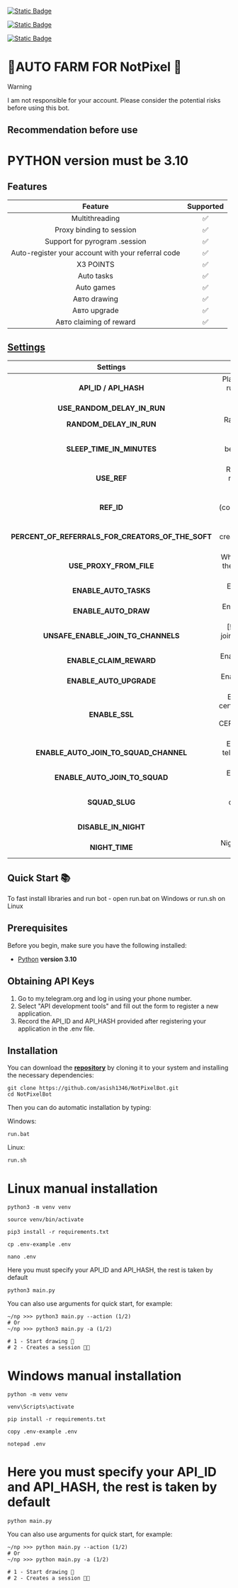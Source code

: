 [![Static Badge](https://img.shields.io/badge/Telegram-Channel-Link?style=for-the-badge&logo=Telegram&logoColor=white&logoSize=auto&color=blue)](https://t.me/Lootersera_th)

[![Static Badge](https://img.shields.io/badge/Telegram-Chat-yes?style=for-the-badge&logo=Telegram&logoColor=white&logoSize=auto&color=blue)](https://t.me/Lootersera_th)

[![Static Badge](https://img.shields.io/badge/Telegram-Bot%20Link-Link?style=for-the-badge&logo=Telegram&logoColor=white&logoSize=auto&color=blue)](https://t.me/np/app?startapp=f2087936510_s737078)

# 🎨AUTO FARM FOR NotPixel 🎨

> [!WARNING]
> I am not responsible for your account. Please consider the potential risks before using this bot.

## Recommendation before use

# PYTHON version must be 3.10

## Features  
|                      Feature                       | Supported |
|:--------------------------------------------------:|:---------:|
|                   Multithreading                   |     ✅     |
|              Proxy binding to session              |     ✅     |
|           Support for pyrogram .session            |     ✅     |
| Auto-register your account with your referral code |     ✅     |
|                     X3 POINTS                      |     ✅     |
|                     Auto tasks                     |     ✅     |
|                     Auto games                     |     ✅     |
|                    Авто drawing                    |     ✅     |
|                    Авто upgrade                    |     ✅     |
|              Авто claiming of reward               |     ✅     |


## [Settings](https://github.com/asish1346/NotPixel/blob/main/.env-example/)
|                     Settings                      |                                                         Description                                                          |
|:-------------------------------------------------:|:----------------------------------------------------------------------------------------------------------------------------:|
|               **API_ID / API_HASH**               |                           Platform data from which to run the Telegram session (default - android)                           |
|            **USE_RANDOM_DELAY_IN_RUN**            |                                                      Name saying itself                                                      |
|              **RANDOM_DELAY_IN_RUN**              |                                      Random seconds delay for ^^^ (default is [5, 30])                                       |
|             **SLEEP_TIME_IN_MINUTES**             |                                 Random minutes delay between cycles (default is [120, 180])                                  |
|                    **USE_REF**                    |                                 Register accounts with ur referral or not (default - False)                                  |
|                    **REF_ID**                     |                           Your referral argument (comes after app/startapp? in your referral link)                           |
| **PERCENT_OF_REFERRALS_FOR_CREATORS_OF_THE_SOFT** |                                 Give some referrals for creators of the soft (default - 15)                                  |
|              **USE_PROXY_FROM_FILE**              |                         Whether to use a proxy from the `bot/config/proxies.txt` file (True / False)                         |
|               **ENABLE_AUTO_TASKS**               |                                               Enable auto tasks (True / False)                                               |
|               **ENABLE_AUTO_DRAW**                |                                              Enable auto drawing (True / False)                                              |
|        **UNSAFE_ENABLE_JOIN_TG_CHANNELS**         |                                [!!UNSAFE!!] Enable auto joining to tg channels (True / False)                                |
|              **ENABLE_CLAIM_REWARD**              |                                         Enable auto claim of rewards (True / False)                                          |
|              **ENABLE_AUTO_UPGRADE**              |                                             Enable auto upgrading (True / False)                                             |
|                  **ENABLE_SSL**                   | Enable verification of ssl certificates (sometimes it can help with SSL: CERTIFICATE_VERIFY_FAILED error)  (default - False) |
|       **ENABLE_AUTO_JOIN_TO_SQUAD_CHANNEL**       |                                 Enable auto join to squad telegram channel (default - False)                                 |
|           **ENABLE_AUTO_JOIN_TO_SQUAD**           |                                          Enable auto join to squad (default - True)                                          |
|                  **SQUAD_SLUG**                   |                               Squad slug [telegram channel slug] (default - Lootersera_th)                                |
|               **DISABLE_IN_NIGHT**                |                                          Disable script in night (default - False)                                           |
|                  **NIGHT_TIME**                   |                                          Night time [from, to] (default - [23, 6])                                           |

## Quick Start 📚

To fast install libraries and run bot - open run.bat on Windows or run.sh on Linux

## Prerequisites
Before you begin, make sure you have the following installed:
- [Python](https://www.python.org/downloads/) **version 3.10**

## Obtaining API Keys
1. Go to my.telegram.org and log in using your phone number.
2. Select "API development tools" and fill out the form to register a new application.
3. Record the API_ID and API_HASH provided after registering your application in the .env file.

## Installation
You can download the [**repository**](https://github.com/asish1346/NotPixelBot) by cloning it to your system and installing the necessary dependencies:
```shell
git clone https://github.com/asish1346/NotPixelBot.git
cd NotPixelBot
```

Then you can do automatic installation by typing:

Windows:
```shell
run.bat
```

Linux:
```shell
run.sh
```

# Linux manual installation
```shell
python3 -m venv venv
```
```shell
source venv/bin/activate
```
```shell
pip3 install -r requirements.txt
```
```shell
cp .env-example .env
```
```shell
nano .env 
```
 Here you must specify your API_ID and API_HASH, the rest is taken by default
 ```shell
python3 main.py
```

You can also use arguments for quick start, for example:
```shell
~/np >>> python3 main.py --action (1/2)
# Or
~/np >>> python3 main.py -a (1/2)

# 1 - Start drawing 🎨️
# 2 - Creates a session 👨‍🎨
```

# Windows manual installation
```shell
python -m venv venv
```
```shell
venv\Scripts\activate
```
```shell
pip install -r requirements.txt
```
```shell
copy .env-example .env
```
```shell
notepad .env
```
# Here you must specify your API_ID and API_HASH, the rest is taken by default
```shell
python main.py
```

You can also use arguments for quick start, for example:
```shell
~/np >>> python main.py --action (1/2)
# Or
~/np >>> python main.py -a (1/2)

# 1 - Start drawing 🎨️
# 2 - Creates a session 👨‍🎨
```
